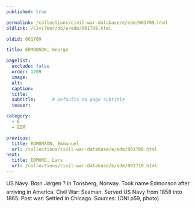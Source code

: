 ```yaml
---
published: true

permalink: /collections/civil-war-database/e/edm/001709.html
oldlink: /CivilWar/db/e/edm/001709.html

oldid: 001709

title: EDMONSON, George

pagelist:
  exclude: false
  order: 1709
  image: 
  alt:
  caption:
  title:
  subtitle:      # Defaults to page subtitle
  teaser:

category: 
  - E 
  - EDM

previous:
  title: EDMONSON, Emmanuel
  url: /collections/civil-war-database/e/edm/001708.html  
next:
  title: EDMUND, Lars
  url: /collections/civil-war-database/e/edm/001710.html   
---
```

US Navy. Born &#147;J&oslash;rgen ?&#148; in Tonsberg, Norway. Took name Edmonson after arriving in America. Civil War: Seaman. Served US Navy from 1858 into 1865. Post war: Settled in Chicago. Sources: (ONI p59, photo)